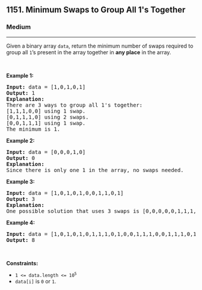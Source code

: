 <h2>1151. Minimum Swaps to Group All 1's Together</h2><h3>Medium</h3><hr><div><p>Given a&nbsp;binary array <code>data</code>, return&nbsp;the minimum number of swaps required to group all <code>1</code>’s present in the array together in <strong>any place</strong> in the array.</p>

<p>&nbsp;</p>
<p><strong>Example 1:</strong></p>

<pre><strong>Input:</strong> data = [1,0,1,0,1]
<strong>Output:</strong> 1
<strong>Explanation: </strong>
There are 3 ways to group all 1's together:
[1,1,1,0,0] using 1 swap.
[0,1,1,1,0] using 2 swaps.
[0,0,1,1,1] using 1 swap.
The minimum is 1.
</pre>

<p><strong>Example 2:</strong></p>

<pre><strong>Input:</strong> data = [0,0,0,1,0]
<strong>Output:</strong> 0
<strong>Explanation: </strong>
Since there is only one 1 in the array, no swaps needed.
</pre>

<p><strong>Example 3:</strong></p>

<pre><strong>Input:</strong> data = [1,0,1,0,1,0,0,1,1,0,1]
<strong>Output:</strong> 3
<strong>Explanation: </strong>
One possible solution that uses 3 swaps is [0,0,0,0,0,1,1,1,1,1,1].
</pre>

<p><strong>Example 4:</strong></p>

<pre><strong>Input:</strong> data = [1,0,1,0,1,0,1,1,1,0,1,0,0,1,1,1,0,0,1,1,1,0,1,0,1,1,0,0,0,1,1,1,1,0,0,1]
<strong>Output:</strong> 8
</pre>

<p>&nbsp;</p>
<p><strong>Constraints:</strong></p>

<ul>
	<li><code>1 &lt;= data.length &lt;= 10<sup>5</sup></code></li>
	<li><code>data[i]</code>&nbsp;is <code>0</code> or <code>1</code>.</li>
</ul>
</div>